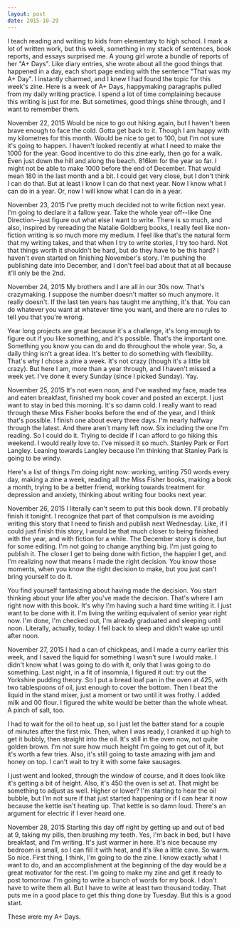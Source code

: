 ```yaml
---
layout: post
date: 2015-10-29
---
```


I teach reading and writing to kids from elementary to high school. I mark a lot of written work, but this week, something in my stack of sentences, book reports, and essays surprised me. A young girl wrote a bundle of reports of her "A+ Days". Like diary entries, she wrote about all the good things that happened in a day, each short page ending with the sentence "That was my A+ Day". I instantly charmed, and I knew I had found the topic for this week's zine. Here is a week of A+ Days, happymaking paragraphs pulled from my daily writing practice. I spend a lot of time complaining because this writing is just for me. But sometimes, good things shine through, and I want to remember them.

November 22, 2015
Would be nice to go out hiking again, but I haven't been brave enough to face the cold. Gotta get back to it. Though I am happy with my kilometres for this month. Would be nice to get to 100, but I'm not sure it's going to happen. I haven't looked recently at what I need to make the 1000 for the year. Good incentive to do this zine early, then go for a walk. Even just down the hill and along the beach. 816km for the year so far. I might not be able to make 1000 before the end of December. That would mean 180 in the last month and a bit. I could get very close, but I don't think I can do that. But at least I know I can do that next year. Now I know what I can do in a year. Or, now I will know what I can do in a year.

November 23, 2015
I've pretty much decided not to write fiction next year. I'm going to declare it a fallow year. Take the whole year off--like One Direction--just figure out what else I want to write. There is so much, and also, inspired by rereading the Natalie Goldberg books, I really feel like non-fiction writing is so much more my medium. I feel like that's the natural form that my writing takes, and that when I try to write stories, I try too hard. Not that things worth it shouldn't be hard, but do they have to be this hard? I haven't even started on finishing November's story. I'm pushing the publishing date into December, and I don't feel bad about that at all because it'll only be the 2nd.

November 24, 2015
My brothers and I are all in our 30s now. That's crazymaking. I suppose the number doesn't matter so much anymore. It really doesn't. If the last ten years has taught me anything, it's that. You can do whatever you want at whatever time you want, and there are no rules to tell you that you're wrong. 

Year long projects are great because it's a challenge, it's long enough to figure out if you like something, and it's possible. That's the important one. Something you know you can do and do throughout the whole year. So, a daily thing isn't a great idea. It's better to do something with flexibility. That's why I chose a zine a week. It's not crazy (though it's a little bit crazy). But here I am, more than a year through, and I haven't missed a week yet. I've done it every Sunday (since I picked Sunday). Yay.

November 25, 2015
It's not even noon, and I've washed my face, made tea and eaten breakfast, finished my book cover and posted an excerpt. I just want to stay in bed this morning. It's so damn cold. I really want to read through these Miss Fisher books before the end of the year, and I think that's possible. I finish one about every three days. I'm nearly halfway through the latest. And there aren't many left now. Six including the one I'm reading. So I could do it. Trying to decide if I can afford to go hiking this weekend. I would really love to. I've missed it so much. Stanley Park or Fort Langley. Leaning towards Langley because I'm thinking that Stanley Park is going to be windy. 

Here's a list of things I'm doing right now: working, writing 750 words every day, making a zine a week, reading all the Miss Fisher books, making a book a month, trying to be a better friend, working towards treatment for depression and anxiety, thinking about writing four books next year.

November 26, 2015
I literally can't seem to put this book down. I'll probably finish it tonight. I recognize that part of that compulsion is me avoiding writing this story that I need to finish and publish next Wednesday. Like, if I could just finish this story, I would be that much closer to being finished with the year, and with fiction for a while. The December story is done, but for some editing. I'm not going to change anything big. I'm just going to publish it. The closer I get to being done with fiction, the happier I get, and I'm realizing now that means I made the right decision. You know those moments, when you know the right decision to make, but you just can't bring yourself to do it. 

You find yourself fantasizing about having made the decision. You start thinking about your life after you've made the decision. That's where I am right now with this book. It's why I'm having such a hard time writing it. I just want to be done with it. I'm living the writing equivalent of senior year right now. I'm done, I'm checked out, I'm already graduated and sleeping until noon. Literally, actually, today. I fell back to sleep and didn't wake up until after noon. 

November 27, 2015
I had a can of chickpeas, and I made a curry earlier this week, and I saved the liquid for something I wasn't sure I would make. I didn't know what I was going to do with it, only that I was going to do something. Last night, in a fit of insomnia, I figured it out: try out the Yorkshire pudding theory. So I put a bread loaf pan in the oven at 425, with two tablespoons of oil, just enough to cover the bottom. Then I beat the liquid in the stand mixer, just a moment or two until it was frothy. I added milk and 00 flour. I figured the white would be better than the whole wheat. A pinch of salt, too.

I had to wait for the oil to heat up, so I just let the batter stand for a couple of minutes after the first mix. Then, when I was ready, I cranked it up high to get it bubbly, then straight into the oil. It's still in the oven now, not quite golden brown. I'm not sure how much height I'm going to get out of it, but it's worth a few tries. Also, it's still going to taste amazing with jam and honey on top. I can't wait to try it with some fake sausages.

I just went and looked, through the window of course, and it does look like it's getting a bit of height. Also, it's 450 the oven is set at. That might be something to adjust as well. Higher or lower? I'm starting to hear the oil bubble, but I'm not sure if that just started happening or if I can hear it now because the kettle isn't heating up. That kettle is so damn loud. There's an argument for electric if I ever heard one.

November 28, 2015
Starting this day off right by getting up and out of bed at 9, taking my pills, then brushing my teeth. Yes, I'm back in bed, but I have breakfast, and I'm writing. It's just warmer in here. It's nice because my bedroom is small, so I can fill it with heat, and it's like a little cave. So warm. So nice. First thing, I think, I'm going to do the zine. I know exactly what I want to do, and an accomplishment at the beginning of the day would be a great motivator for the rest. I'm going to make my zine and get it ready to post tomorrow. I'm going to write a bunch of words for my book. I don't have to write them all. But I have to write at least two thousand today. That puts me in a good place to get this thing done by Tuesday. But this is a good start.

These were my A+ Days.
